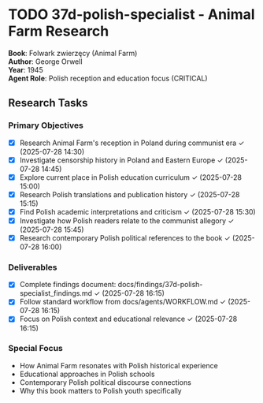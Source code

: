 # TODO 37d-polish-specialist - Animal Farm Research

**Book**: Folwark zwierzęcy (Animal Farm)  
**Author**: George Orwell  
**Year**: 1945  
**Agent Role**: Polish reception and education focus (CRITICAL)  

## Research Tasks

### Primary Objectives
- [x] Research Animal Farm's reception in Poland during communist era ✓ (2025-07-28 14:30)
- [x] Investigate censorship history in Poland and Eastern Europe ✓ (2025-07-28 14:45)
- [x] Explore current place in Polish education curriculum ✓ (2025-07-28 15:00)
- [x] Research Polish translations and publication history ✓ (2025-07-28 15:15)
- [x] Find Polish academic interpretations and criticism ✓ (2025-07-28 15:30)
- [x] Investigate how Polish readers relate to the communist allegory ✓ (2025-07-28 15:45)
- [x] Research contemporary Polish political references to the book ✓ (2025-07-28 16:00)

### Deliverables
- [x] Complete findings document: docs/findings/37d-polish-specialist_findings.md ✓ (2025-07-28 16:15)
- [x] Follow standard workflow from docs/agents/WORKFLOW.md ✓ (2025-07-28 16:15)
- [x] Focus on Polish context and educational relevance ✓ (2025-07-28 16:15)

### Special Focus
- How Animal Farm resonates with Polish historical experience
- Educational approaches in Polish schools
- Contemporary Polish political discourse connections
- Why this book matters to Polish youth specifically
